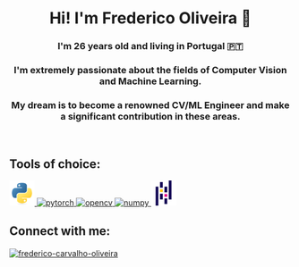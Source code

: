 <h1 align="center">Hi! I'm Frederico Oliveira 👋</h1>

<h3 align="center">I'm 26 years old and living in Portugal 🇵🇹</h3>

<h3 align="center">I'm extremely passionate about the fields of Computer Vision and Machine Learning.</h3>
<h3 align="center">My dream is to become a renowned CV/ML Engineer and make a significant contribution in these areas.</h3>

</br>
<h2 align="left">Tools of choice:</h2>
<p align="left"> 
  <a href="https://www.python.org" target="_blank" rel="noreferrer"> <img src="https://raw.githubusercontent.com/devicons/devicon/master/icons/python/python-original.svg" alt="python" width="45" height="45"/> </a> 
  <a href="https://pytorch.org/" target="_blank" rel="noreferrer"> <img src="https://www.vectorlogo.zone/logos/pytorch/pytorch-icon.svg" alt="pytorch" width="45" height="45"/> </a> 
  <a href="https://opencv.org/" target="_blank" rel="noreferrer"> <img src="https://www.vectorlogo.zone/logos/opencv/opencv-icon.svg" alt="opencv" width="45" height="45"/> </a>
  <a href="https://numpy.org/" target="_blank" rel="noreferrer"> <img src="https://www.vectorlogo.zone/logos/numpy/numpy-icon.svg" alt="numpy" height="45"/> </a> 
  <a href="https://pandas.pydata.org/" target="_blank" rel="noreferrer"> <img src="https://raw.githubusercontent.com/devicons/devicon/2ae2a900d2f041da66e950e4d48052658d850630/icons/pandas/pandas-original.svg" alt="pandas" width="45" height="45"/> </a> 
</p>

<h2 align="left">Connect with me:</h2>
<p align="left">
<a href="https://linkedin.com/in/frederico-carvalho-oliveira" target="blank"><img align="center" src="https://raw.githubusercontent.com/rahuldkjain/github-profile-readme-generator/master/src/images/icons/Social/linked-in-alt.svg" alt="frederico-carvalho-oliveira" height="35" width="35" /></a>
</p>

